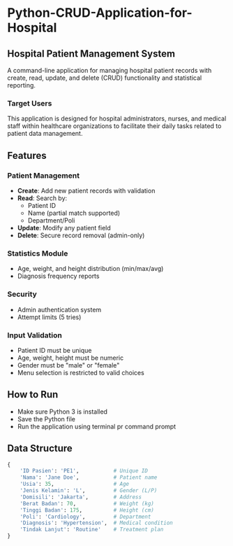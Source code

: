 # Python-CRUD-Application-for-Hospital

## Hospital Patient Management System
A command-line application for managing hospital patient records with create, read, update, and delete (CRUD) functionality and statistical reporting.

### Target Users
This application is designed for hospital administrators, nurses, and medical staff within healthcare organizations to facilitate their daily tasks related to patient data management.

## Features
### Patient Management
- **Create**: Add new patient records with validation
- **Read**: Search by:
  - Patient ID
  - Name (partial match supported)
  - Department/Poli
- **Update**: Modify any patient field
- **Delete**: Secure record removal (admin-only)

### Statistics Module
- Age, weight, and height distribution (min/max/avg)
- Diagnosis frequency reports

### Security
- Admin authentication system
- Attempt limits (5 tries)

### Input Validation
- Patient ID must be unique
- Age, weight, height must be numeric
- Gender must be "male" or "female"
- Menu selection is restricted to valid choices

## How to Run
- Make sure Python 3 is installed
- Save the Python file
- Run the application using terminal pr command prompt

## Data Structure
```python
{
    'ID Pasien': 'PE1',           # Unique ID
    'Nama': 'Jane Doe',           # Patient name
    'Usia': 35,                   # Age
    'Jenis Kelamin': 'L',         # Gender (L/P)
    'Domisili': 'Jakarta',        # Address
    'Berat Badan': 70,            # Weight (kg)
    'Tinggi Badan': 175,          # Height (cm)
    'Poli': 'Cardiology',         # Department
    'Diagnosis': 'Hypertension',  # Medical condition
    'Tindak Lanjut': 'Routine'    # Treatment plan
}
